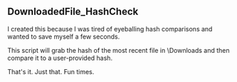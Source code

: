 ## DownloadedFile_HashCheck

I created this because I was tired of eyeballing hash comparisons and wanted to save myself a few seconds.

This script will grab the hash of the most recent file in \Downloads and then compare it to a user-provided hash.

That's it.  Just that.  Fun times.